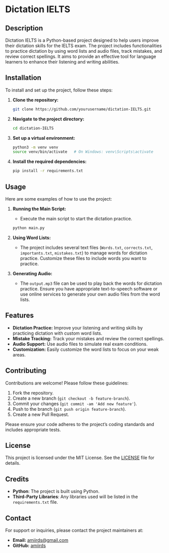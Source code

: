 
# Dictation IELTS

## Description

Dictation IELTS is a Python-based project designed to help users improve their dictation skills for the IELTS exam. The project includes functionalities to practice dictation by using word lists and audio files, track mistakes, and review correct spellings. It aims to provide an effective tool for language learners to enhance their listening and writing abilities.

## Installation

To install and set up the project, follow these steps:

1. **Clone the repository:**
   ```bash
   git clone https://github.com/yourusername/dictation-IELTS.git
   ```

2. **Navigate to the project directory:**
   ```bash
   cd dictation-IELTS
   ```

3. **Set up a virtual environment:**
   ```bash
   python3 -m venv venv
   source venv/bin/activate   # On Windows: venv\Scripts\activate
   ```

4. **Install the required dependencies:**
   ```bash
   pip install -r requirements.txt
   ```

## Usage

Here are some examples of how to use the project:

1. **Running the Main Script:**
   - Execute the main script to start the dictation practice.
   ```bash
   python main.py
   ```

2. **Using Word Lists:**
   - The project includes several text files (`Words.txt`, `corrects.txt`, `importants.txt`, `mistakes.txt`) to manage words for dictation practice. Customize these files to include words you want to practice.

3. **Generating Audio:**
   - The `output.mp3` file can be used to play back the words for dictation practice. Ensure you have appropriate text-to-speech software or use online services to generate your own audio files from the word lists.

## Features

- **Dictation Practice:** Improve your listening and writing skills by practicing dictation with custom word lists.
- **Mistake Tracking:** Track your mistakes and review the correct spellings.
- **Audio Support:** Use audio files to simulate real exam conditions.
- **Customization:** Easily customize the word lists to focus on your weak areas.

## Contributing

Contributions are welcome! Please follow these guidelines:

1. Fork the repository.
2. Create a new branch (`git checkout -b feature-branch`).
3. Commit your changes (`git commit -am 'Add new feature'`).
4. Push to the branch (`git push origin feature-branch`).
5. Create a new Pull Request.

Please ensure your code adheres to the project’s coding standards and includes appropriate tests.

## License

This project is licensed under the MIT License. See the [LICENSE](LICENSE) file for details.

## Credits

- **Python**: The project is built using Python.
- **Third-Party Libraries**: Any libraries used will be listed in the `requirements.txt` file.

## Contact

For support or inquiries, please contact the project maintainers at:

- **Email:** amiirds@gmail.com
- **GitHub:** [amiirds](https://github.com/amiirds)
